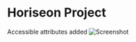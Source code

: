 # Horiseon Project

Accessible attributes added
![Screenshot](https://user-images.githubusercontent.com/90156468/180129825-9fecd4d3-6754-4f2b-b80a-a0f17d24678d.jpg)
